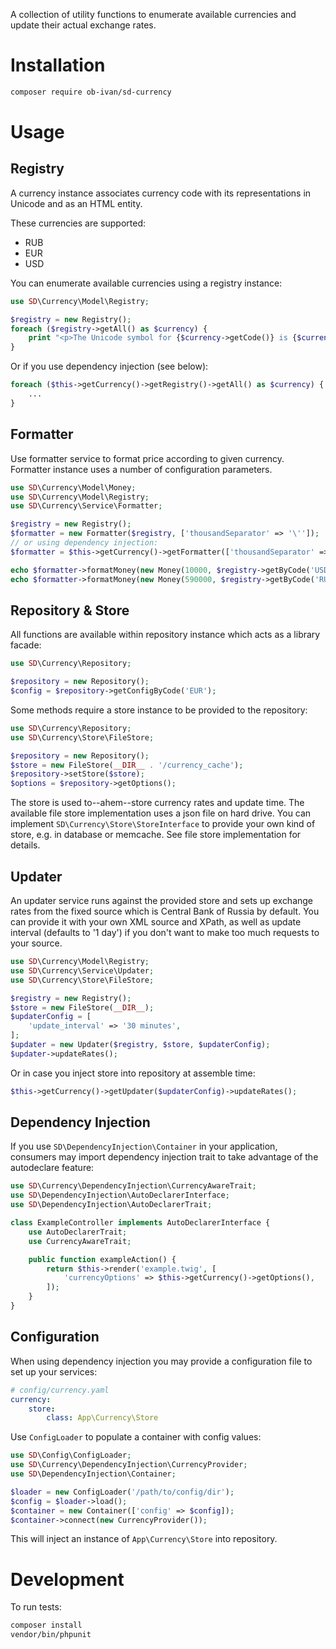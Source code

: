 A collection of utility functions to enumerate available currencies and update their actual exchange rates.

Installation
============

```bash
composer require ob-ivan/sd-currency
```

Usage
=====

Registry
--------
A currency instance associates currency code with its representations in Unicode and as an HTML entity.

These currencies are supported:
- RUB
- EUR
- USD

You can enumerate available currencies using a registry instance:

```php
use SD\Currency\Model\Registry;

$registry = new Registry();
foreach ($registry->getAll() as $currency) {
    print "<p>The Unicode symbol for {$currency->getCode()} is {$currency->getUnicode()}</p>\n";
}
```

Or if you use dependency injection (see below):

```php
foreach ($this->getCurrency()->getRegistry()->getAll() as $currency) {
    ...
}
```

Formatter
---------
Use formatter service to format price according to given currency. Formatter instance uses a number
of configuration parameters.

```php
use SD\Currency\Model\Money;
use SD\Currency\Model\Registry;
use SD\Currency\Service\Formatter;

$registry = new Registry();
$formatter = new Formatter($registry, ['thousandSeparator' => '\'']);
// or using dependency injection:
$formatter = $this->getCurrency()->getFormatter(['thousandSeparator' => '\'']);

echo $formatter->formatMoney(new Money(10000, $registry->getByCode('USD'))); // $ 10'000
echo $formatter->formatMoney(new Money(590000, $registry->getByCode('RUB'))); // 590'000 ₽
```

Repository & Store
------------------
All functions are available within repository instance which acts as a library facade:

```php
use SD\Currency\Repository;

$repository = new Repository();
$config = $repository->getConfigByCode('EUR');
```

Some methods require a store instance to be provided to the repository:

```php
use SD\Currency\Repository;
use SD\Currency\Store\FileStore;

$repository = new Repository();
$store = new FileStore(__DIR__ . '/currency_cache');
$repository->setStore($store);
$options = $repository->getOptions();
```

The store is used to--ahem--store currency rates and update time. The available file store
implementation uses a json file on hard drive. You can implement `SD\Currency\Store\StoreInterface`
to provide your own kind of store, e.g. in database or memcache. See file store implementation
for details.

Updater
-------
An updater service runs against the provided store and sets up exchange rates from the fixed source
which is Central Bank of Russia by default. You can provide it with your own XML source and XPath,
as well as update interval (defaults to '1 day') if you don't want to make too much requests to your source.

```php
use SD\Currency\Model\Registry;
use SD\Currency\Service\Updater;
use SD\Currency\Store\FileStore;

$registry = new Registry();
$store = new FileStore(__DIR__);
$updaterConfig = [
    'update_interval' => '30 minutes',
];
$updater = new Updater($registry, $store, $updaterConfig);
$updater->updateRates();
```

Or in case you inject store into repository at assemble time:

```php
$this->getCurrency()->getUpdater($updaterConfig)->updateRates();
```

Dependency Injection
--------------------
If you use `SD\DependencyInjection\Container` in your application,
consumers may import dependency injection trait to take advantage of the autodeclare feature:

```php
use SD\Currency\DependencyInjection\CurrencyAwareTrait;
use SD\DependencyInjection\AutoDeclarerInterface;
use SD\DependencyInjection\AutoDeclarerTrait;

class ExampleController implements AutoDeclarerInterface {
    use AutoDeclarerTrait;
    use CurrencyAwareTrait;

    public function exampleAction() {
        return $this->render('example.twig', [
            'currencyOptions' => $this->getCurrency()->getOptions(),
        ]);
    }
}
```

Configuration
-------------
When using dependency injection you may provide a configuration file to set up your services:

```yaml
# config/currency.yaml
currency:
    store:
        class: App\Currency\Store
```

Use `ConfigLoader` to populate a container with config values:

```php
use SD\Config\ConfigLoader;
use SD\Currency\DependencyInjection\CurrencyProvider;
use SD\DependencyInjection\Container;

$loader = new ConfigLoader('/path/to/config/dir');
$config = $loader->load();
$container = new Container(['config' => $config]);
$container->connect(new CurrencyProvider());
```

This will inject an instance of `App\Currency\Store` into repository.

Development
===========
To run tests:

```bash
composer install
vendor/bin/phpunit
```
